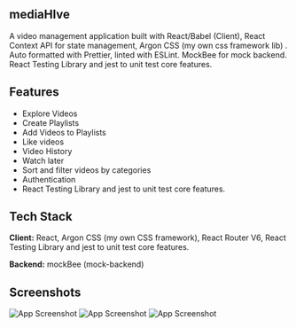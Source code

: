
## mediaHIve

A video management application built with React/Babel (Client), React Context API for state management, Argon CSS (my own css framework lib) . Auto formatted with Prettier, linted with ESLint. MockBee for mock backend. React Testing Library and jest to unit test core features.


## Features

- Explore Videos 
- Create Playlists 
- Add Videos to Playlists
- Like videos
- Video History
- Watch later 
- Sort and filter videos by categories
- Authentication
- React Testing Library and jest to unit test core features.


## Tech Stack

**Client:** React, Argon CSS (my own CSS framework), React Router V6, React Testing Library and jest to unit test core features.

**Backend:** mockBee (mock-backend) 


## Screenshots

![App Screenshot](https://res.cloudinary.com/supertramp69420/image/upload/v1654716645/Screenshot_2022-06-09_at_12.59.24_AM_wrrmzw.png)
![App Screenshot](https://res.cloudinary.com/supertramp69420/image/upload/v1654716642/Screenshot_2022-06-09_at_12.59.32_AM_uojdxq.png)
![App Screenshot](https://res.cloudinary.com/supertramp69420/image/upload/v1654716640/Screenshot_2022-06-09_at_12.59.48_AM_zbvznu.png)

